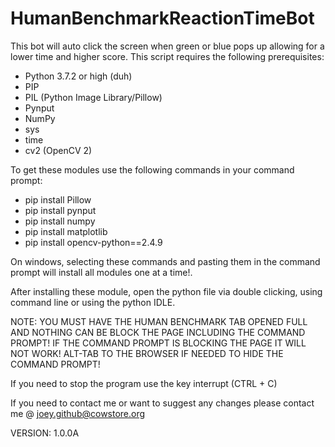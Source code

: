 # HumanBenchmarkReactionTimeBot
This bot will auto click the screen when green or blue pops up allowing for a lower time and higher score. This script requires the following prerequisites:
- Python 3.7.2 or high (duh)
- PIP
- PIL (Python Image Library/Pillow)
- Pynput
- NumPy
- sys
- time
- cv2 (OpenCV 2)

To get these modules use the following commands in your command prompt:
- pip install Pillow
- pip install pynput 
- pip install numpy
- pip install matplotlib
- pip install opencv-python==2.4.9

On windows, selecting these commands and pasting them in the command prompt will install all modules one at a time!.

After installing these module, open the python file via double clicking, using command line or using the python IDLE.

NOTE: YOU MUST HAVE THE HUMAN BENCHMARK TAB OPENED FULL AND NOTHING CAN BE BLOCK THE PAGE INCLUDING THE COMMAND PROMPT! IF THE COMMAND PROMPT IS BLOCKING THE PAGE IT WILL NOT WORK! ALT-TAB TO THE BROWSER IF NEEDED TO HIDE THE COMMAND PROMPT!

If you need to stop the program use the key interrupt (CTRL + C)

If you need to contact me or want to suggest any changes please contact me @ joey.github@cowstore.org

VERSION: 1.0.0A
